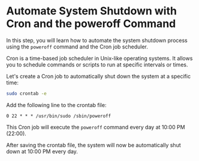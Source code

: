 # Automate System Shutdown with Cron and the poweroff Command

In this step, you will learn how to automate the system shutdown process using the `poweroff` command and the Cron job scheduler.

Cron is a time-based job scheduler in Unix-like operating systems. It allows you to schedule commands or scripts to run at specific intervals or times.

Let's create a Cron job to automatically shut down the system at a specific time:

```bash
sudo crontab -e
```

Add the following line to the crontab file:

```
0 22 * * * /usr/bin/sudo /sbin/poweroff
```

This Cron job will execute the `poweroff` command every day at 10:00 PM (22:00).

After saving the crontab file, the system will now be automatically shut down at 10:00 PM every day.
